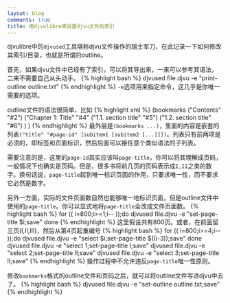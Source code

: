 ```yaml
---
layout: blog
comments: true
title: 用djvulibre来设置djvu文件的索引
---
```


djvulibre中的`djvused`工具堪称djvu文件操作的瑞士军刀，在此记录一下如何修改其索引/目录，也就是所谓的outline。

首先，如果djvu文件中已经有了索引，可以将其导出来，一来可以参考其语法，二来不需要自己从头动手。
{% highlight bash %}
djvused file.djvu -e "print-outline outline.txt"
{% endhighlight %}
`-e`选项用来指定命令，这几乎是你唯一需要的选项。

outline文件的语法很简单，比如
{% highlight xml %}
(bookmarks
 ("Contents"
  "#2")
 ("Chapter 1: Title"
  "#4"
  ("1.1. section title"
  "#5")
  ("1.2. section title"
  "#6")
  )
)
{% endhighlight %}
最外层是`(bookmarks ...)`，里面的内容是嵌套的列表`("title" "#page-id" [subitem1 [subitem2 [...]]])`。列表只有前两项是必须的，即标签和页面标识，然后后面可以接任意个类似语法的子列表。

需要注意的是，这里的`page-id`其实应该叫`page-title`，你可以将其理解成页码，一般情况下也确实是页码。但是，很多书将前几页的页码表示成`I,II`之类的数字。换句话说，`page-title`起到唯一标识页面的作用，只要求唯一性，而不要求它必然是数字。

另外一方面，实际的文件页面数自然也能够唯一地标识页面，但是outline文件中使用的`page-title`。你可以显式地将`page-title`全改成文件页面数。
{% highlight bash %}
for (( i=800;i>=1;i-- ));do
	djvused file.djvu -e "set-page-title $i;save"
done
{% endhighlight %}
这里假设共有800页。或者，在前面留三页(I,II,III)，然后从第4页起重编号
{% highlight bash %}
for (( i=800;i>=4;i-- ));do
	djvused file.djvu -e "select $i;set-page-title $((i-3));save"
done
djvused file.djvu -e "select 1;set-page-title I;save"
djvused file.djvu -e "select 2;set-page-title II;save"
djvused file.djvu -e "select 3;set-page-title II;save"
{% endhighlight %}
操作过程中不允许违反`page-title`唯一性原则。

修改`bookmarks`格式的outline文件和页码之后，就可以将outline文件写进djvu中去了。
{% highlight bash %}
djvused file.djvu -e "set-outline outline.txt;save"
{% endhighlight %}

